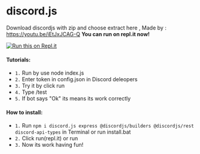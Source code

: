 # discord.js
Download discordjs with zip and choose extract here ,
Made by : https://youtu.be/iEtJxJCAG-Q
**You can run on repl.it now!**

[![Run this on Repl.it](https://repl.it/badge/github/ChaiyoUs/discordjs)](https://repl.it/github/ChaiyoUs/discordjs)
#### Tutorials:
- `1.` Run by use node index.js
- `2.` Enter token in config.json in Discord deleopers
- `3.` Try it by click run
- `4.` Type /test
- `5.` If bot says "Ok" its means its work correctly
#### How to install:
- `1.` Run `npm i discord.js express @discordjs/builders @discordjs/rest discord-api-types` in Terminal or run install.bat
- `2.` Click run(repl.it) or run 
- `3.` Now its work having fun!
